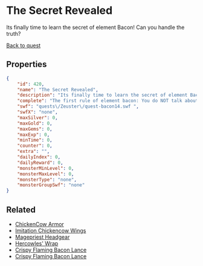 # The Secret Revealed

Its finally time to learn the secret of element Bacon! Can you handle the truth?

[Back to quest](../quests.md)

## Properties

```json
{
    "id": 420,
    "name": "The Secret Revealed",
    "description": "Its finally time to learn the secret of element Bacon! Can you handle the truth?",
    "complete": "The first rule of element bacon: You do NOT talk about element bacon. (Except to Valencia.)",
    "swf": "quests\/Zeuster\/quest-bacon14.swf ",
    "swfX": "none",
    "maxSilver": 0,
    "maxGold": 0,
    "maxGems": 0,
    "maxExp": 0,
    "minTime": 0,
    "counter": 0,
    "extra": "",
    "dailyIndex": 0,
    "dailyReward": 0,
    "monsterMinLevel": 0,
    "monsterMaxLevel": 0,
    "monsterType": "none",
    "monsterGroupSwf": "none"
}
```

## Related

- [ChickenCow Armor](../items/1424-chickencow-armor.md)
- [Imitation Chickencow Wings](../items/2266-imitation-chickencow-wings.md)
- [Magepriest Headgear](../items/2369-magepriest-headgear.md)
- [Hercowles' Wrap](../items/2438-hercowles-wrap.md)
- [Crispy Flaming Bacon Lance](../items/2466-crispy-flaming-bacon-lance.md)
- [Crispy Flaming Bacon Lance](../items/2467-crispy-flaming-bacon-lance.md)

